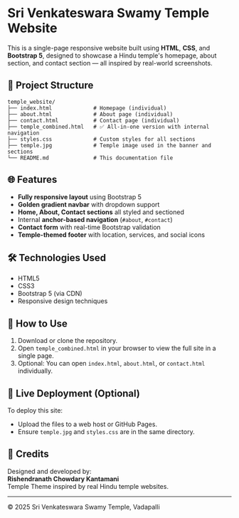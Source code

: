 # Sri Venkateswara Swamy Temple Website

This is a single-page responsive website built using **HTML**, **CSS**, and **Bootstrap 5**, designed to showcase a Hindu temple's homepage, about section, and contact section — all inspired by real-world screenshots.

## 📁 Project Structure

```
temple_website/
├── index.html             # Homepage (individual)
├── about.html             # About page (individual)
├── contact.html           # Contact page (individual)
├── temple_combined.html   # ✅ All-in-one version with internal navigation
├── styles.css             # Custom styles for all sections
├── temple.jpg             # Temple image used in the banner and sections
└── README.md              # This documentation file
```

## 🌐 Features

- **Fully responsive layout** using Bootstrap 5
- **Golden gradient navbar** with dropdown support
- **Home, About, Contact sections** all styled and sectioned
- Internal **anchor-based navigation** (`#about`, `#contact`)
- **Contact form** with real-time Bootstrap validation
- **Temple-themed footer** with location, services, and social icons

## 🛠 Technologies Used

- HTML5
- CSS3
- Bootstrap 5 (via CDN)
- Responsive design techniques

## 🧭 How to Use

1. Download or clone the repository.
2. Open `temple_combined.html` in your browser to view the full site in a single page.
3. Optional: You can open `index.html`, `about.html`, or `contact.html` individually.

## 🚀 Live Deployment (Optional)

To deploy this site:
- Upload the files to a web host or GitHub Pages.
- Ensure `temple.jpg` and `styles.css` are in the same directory.

## 📌 Credits

Designed and developed by:  
**Rishendranath Chowdary Kantamani**  
Temple Theme inspired by real Hindu temple websites.

---

© 2025 Sri Venkateswara Swamy Temple, Vadapalli
